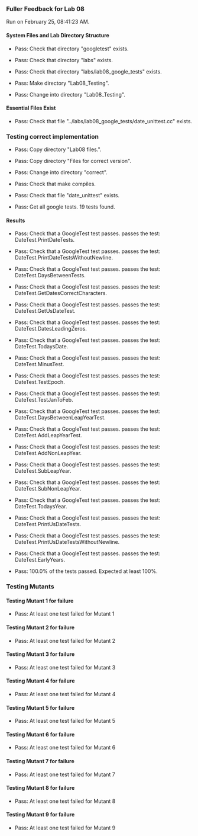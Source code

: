 ### Fuller Feedback for Lab 08

Run on February 25, 08:41:23 AM.


#### System Files and Lab Directory Structure

+ Pass: Check that directory "googletest" exists.

+ Pass: Check that directory "labs" exists.

+ Pass: Check that directory "labs/lab08_google_tests" exists.

+ Pass: Make directory "Lab08_Testing".

+ Pass: Change into directory "Lab08_Testing".


#### Essential Files Exist

+ Pass: Check that file "../labs/lab08_google_tests/date_unittest.cc" exists.


### Testing correct implementation

+ Pass: Copy directory "Lab08 files.".



+ Pass: Copy directory "Files for correct version".



+ Pass: Change into directory "correct".

+ Pass: Check that make compiles.



+ Pass: Check that file "date_unittest" exists.

+ Pass: Get all google tests.
    19 tests found.




#### Results

+ Pass: Check that a GoogleTest test passes.
    passes the test: DateTest.PrintDateTests.



+ Pass: Check that a GoogleTest test passes.
    passes the test: DateTest.PrintDateTestsWithoutNewline.



+ Pass: Check that a GoogleTest test passes.
    passes the test: DateTest.DaysBetweenTests.



+ Pass: Check that a GoogleTest test passes.
    passes the test: DateTest.GetDatesCorrectCharacters.



+ Pass: Check that a GoogleTest test passes.
    passes the test: DateTest.GetUsDateTest.



+ Pass: Check that a GoogleTest test passes.
    passes the test: DateTest.DatesLeadingZeros.



+ Pass: Check that a GoogleTest test passes.
    passes the test: DateTest.TodaysDate.



+ Pass: Check that a GoogleTest test passes.
    passes the test: DateTest.MinusTest.



+ Pass: Check that a GoogleTest test passes.
    passes the test: DateTest.TestEpoch.



+ Pass: Check that a GoogleTest test passes.
    passes the test: DateTest.TestJanToFeb.



+ Pass: Check that a GoogleTest test passes.
    passes the test: DateTest.DaysBetweenLeapYearTest.



+ Pass: Check that a GoogleTest test passes.
    passes the test: DateTest.AddLeapYearTest.



+ Pass: Check that a GoogleTest test passes.
    passes the test: DateTest.AddNonLeapYear.



+ Pass: Check that a GoogleTest test passes.
    passes the test: DateTest.SubLeapYear.



+ Pass: Check that a GoogleTest test passes.
    passes the test: DateTest.SubNonLeapYear.



+ Pass: Check that a GoogleTest test passes.
    passes the test: DateTest.TodaysYear.



+ Pass: Check that a GoogleTest test passes.
    passes the test: DateTest.PrintUsDateTests.



+ Pass: Check that a GoogleTest test passes.
    passes the test: DateTest.PrintUsDateTestsWithoutNewline.



+ Pass: Check that a GoogleTest test passes.
    passes the test: DateTest.EarlyYears.



+ Pass: 100.0% of the tests passed. Expected at least 100%.


### Testing Mutants


#### Testing Mutant 1 for failure

+ Pass: At least one test failed for Mutant 1


#### Testing Mutant 2 for failure

+ Pass: At least one test failed for Mutant 2


#### Testing Mutant 3 for failure

+ Pass: At least one test failed for Mutant 3


#### Testing Mutant 4 for failure

+ Pass: At least one test failed for Mutant 4


#### Testing Mutant 5 for failure

+ Pass: At least one test failed for Mutant 5


#### Testing Mutant 6 for failure

+ Pass: At least one test failed for Mutant 6


#### Testing Mutant 7 for failure

+ Pass: At least one test failed for Mutant 7


#### Testing Mutant 8 for failure

+ Pass: At least one test failed for Mutant 8


#### Testing Mutant 9 for failure

+ Pass: At least one test failed for Mutant 9

